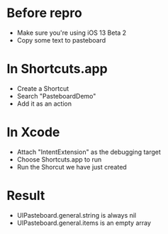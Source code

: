 # Before repro

- Make sure you're using iOS 13 Beta 2
- Copy some text to pasteboard

# In Shortcuts.app

- Create a Shortcut
- Search "PasteboardDemo"
- Add it as an action

# In Xcode

- Attach "IntentExtension" as the debugging target
- Choose Shortcuts.app to run
- Run the Shorcut we have just created

# Result

- UIPasteboard.general.string is always nil
- UIPasteboard.general.items is an empty array
